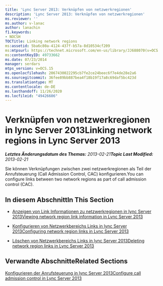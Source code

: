 ```yaml
---
title: 'Lync Server 2013: Verknüpfen von netzwerkregionen'
description: 'Lync Server 2013: Verknüpfen von netzwerkregionen'
ms.reviewer: ''
ms.author: v-lanac
author: lanachin
f1.keywords:
- NOCSH
TOCTitle: Linking network regions
ms:assetid: 5ba6c80a-4124-437f-b57a-8d10534cf209
ms:mtpsurl: https://technet.microsoft.com/en-us/library/JJ688070(v=OCS.15)
ms:contentKeyID: 49733662
ms.date: 07/23/2014
manager: serdars
mtps_version: v=OCS.15
ms.openlocfilehash: 2067430022295cb7fe2ce24beec6f7e4de28e2a6
ms.sourcegitcommit: 36fee89bb887bea4f18b19f17a8c69daf5bc423d
ms.translationtype: MT
ms.contentlocale: de-DE
ms.lasthandoff: 11/26/2020
ms.locfileid: "49426606"
---
```

# <a name="linking-network-regions-in-lync-server-2013"></a><span data-ttu-id="1041f-103">Verknüpfen von netzwerkregionen in lync Server 2013</span><span class="sxs-lookup"><span data-stu-id="1041f-103">Linking network regions in Lync Server 2013</span></span>

<div data-xmlns="http://www.w3.org/1999/xhtml">

<div class="topic" data-xmlns="http://www.w3.org/1999/xhtml" data-msxsl="urn:schemas-microsoft-com:xslt" data-cs="https://msdn.microsoft.com/">

<div data-asp="https://msdn2.microsoft.com/asp">



</div>

<div id="mainSection">

<div id="mainBody"><span data-ttu-id="1041f-104">

<span> </span></span><span class="sxs-lookup"><span data-stu-id="1041f-104">

<span> </span></span></span>

<span data-ttu-id="1041f-105">_**Letztes Änderungsdatum des Themas:** 2013-02-21_</span><span class="sxs-lookup"><span data-stu-id="1041f-105">_**Topic Last Modified:** 2013-02-21_</span></span>

<span data-ttu-id="1041f-106">Sie können Verknüpfungen zwischen zwei netzwerkregionen als Teil der Anrufsteuerung (Call Admission Control, CAC) konfigurieren.</span><span class="sxs-lookup"><span data-stu-id="1041f-106">You can configure links between two network regions as part of call admission control (CAC).</span></span>

<div>

## <a name="in-this-section"></a><span data-ttu-id="1041f-107">In diesem Abschnitt</span><span class="sxs-lookup"><span data-stu-id="1041f-107">In This Section</span></span>

  - [<span data-ttu-id="1041f-108">Anzeigen von Link Informationen zu netzwerkregionen in lync Server 2013</span><span class="sxs-lookup"><span data-stu-id="1041f-108">Viewing network region link information in Lync Server 2013</span></span>](lync-server-2013-viewing-network-region-link-information.md)

  - [<span data-ttu-id="1041f-109">Konfigurieren von Netzwerkbereichs Links in lync Server 2013</span><span class="sxs-lookup"><span data-stu-id="1041f-109">Configuring network region links in Lync Server 2013</span></span>](lync-server-2013-configuring-network-region-links.md)

  - [<span data-ttu-id="1041f-110">Löschen von Netzwerkbereichs Links in lync Server 2013</span><span class="sxs-lookup"><span data-stu-id="1041f-110">Deleting network region links in Lync Server 2013</span></span>](lync-server-2013-deleting-network-region-links.md)

</div>

<div>

## <a name="related-sections"></a><span data-ttu-id="1041f-111">Verwandte Abschnitte</span><span class="sxs-lookup"><span data-stu-id="1041f-111">Related Sections</span></span>

[<span data-ttu-id="1041f-112">Konfigurieren der Anrufsteuerung in lync Server 2013</span><span class="sxs-lookup"><span data-stu-id="1041f-112">Configure call admission control in Lync Server 2013</span></span>](lync-server-2013-configure-call-admission-control.md)

<span data-ttu-id="1041f-113"></div>

</div>

<span> </span>

</div>

</div>

</span><span class="sxs-lookup"><span data-stu-id="1041f-113"></div>

</div>

<span> </span>

</div>

</div>

</span></span></div>

